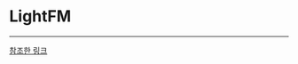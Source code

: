 # LightFM
***
[참조한 링크](https://towardsdatascience.com/how-i-would-explain-building-lightfm-hybrid-recommenders-to-a-5-year-old-b6ee18571309)
